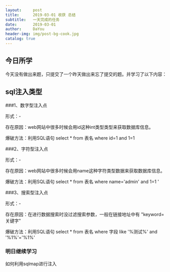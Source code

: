 ```yaml
---
layout:     post
title:      2019-03-01 收获 总结
subtitle:   一天完成的任务
date:       2019-03-01
author:     DaYou
header-img: img/post-bg-cook.jpg
catalog: true
---
```





## 今日所学
今天没有做出来题，只提交了一个昨天做出来忘了提交的题。并学习了以下内容：

## sql注入类型
###1、数字型注入点

形式：-[](http://xxx.com/user.php?id=1)

存在原因：web网站中很多时候会用id这种int类型类型来获取数据库信息。

爆破方法：利用SQL语句 select * from 表名 where id=1 and 1=1

###2、字符型注入点

形式：-[](http://xxx.com/user.php?name=admin)

存在原因：web网站中很多时候会用name这种字符类型数据来获取数据库信息。

爆破方法：利用SQL语句 select * from 表名 where name='admin' and 1=1 '

###3、搜索型注入点

形式：-[](http://xxx.com/user.php?keyword=)

存在原因：在进行数据搜索时没过滤搜索参数，一般在链接地址中有 "keyword=关键字"

爆破方法：利用SQL语句 select * from 表名 where 字段 like '%测试%' and '%1%'='%1%'

### 明日继续学习
如何利用sqlmap进行注入